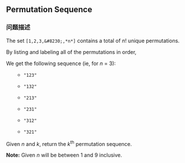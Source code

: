 ## Permutation Sequence  
### 问题描述
The set `[1,2,3,&#8230;,*n*]` contains a total of *n*! unique permutations.

By listing and labeling all of the permutations in order,<br />
We get the following sequence (ie, for *n* = 3):
<ol>
- `"123"`
- `"132"`
- `"213"`
- `"231"`
- `"312"`
- `"321"`
</ol>


Given *n* and *k*, return the *k*<sup>th</sup> permutation sequence.

**Note:** Given *n* will be between 1 and 9 inclusive.
